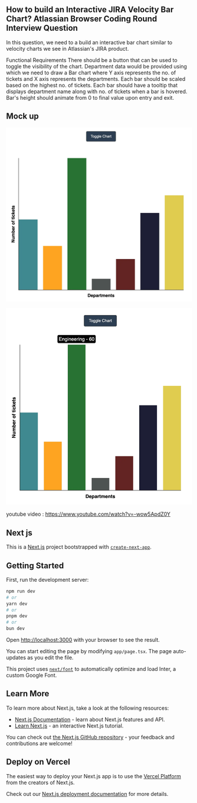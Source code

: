 ## How to build an Interactive JIRA Velocity Bar Chart? Atlassian Browser Coding Round Interview Question

In this question, we need to a build an interactive bar chart similar to velocity charts we see in Atlassian's JIRA product.

Functional Requirements
There should be a button that can be used to toggle the visibility of the chart.
Department data would be provided using which we need to draw a Bar chart where Y axis represents the no. of tickets and X axis represents the departments.
Each bar should be scaled based on the highest no. of tickets.
Each bar should have a tooltip that displays department name along with no. of tickets when a bar is hovered.
Bar's height should animate from 0 to final value upon entry and exit.

## Mock up
![image](/mockup.webp)

![image](/mockup2.webp)


youtube video : https://www.youtube.com/watch?v=-wow5ApdZ0Y



## Next js

This is a [Next.js](https://nextjs.org/) project bootstrapped with [`create-next-app`](https://github.com/vercel/next.js/tree/canary/packages/create-next-app).

## Getting Started

First, run the development server:

```bash
npm run dev
# or
yarn dev
# or
pnpm dev
# or
bun dev
```

Open [http://localhost:3000](http://localhost:3000) with your browser to see the result.

You can start editing the page by modifying `app/page.tsx`. The page auto-updates as you edit the file.

This project uses [`next/font`](https://nextjs.org/docs/basic-features/font-optimization) to automatically optimize and load Inter, a custom Google Font.

## Learn More

To learn more about Next.js, take a look at the following resources:

- [Next.js Documentation](https://nextjs.org/docs) - learn about Next.js features and API.
- [Learn Next.js](https://nextjs.org/learn) - an interactive Next.js tutorial.

You can check out [the Next.js GitHub repository](https://github.com/vercel/next.js/) - your feedback and contributions are welcome!

## Deploy on Vercel

The easiest way to deploy your Next.js app is to use the [Vercel Platform](https://vercel.com/new?utm_medium=default-template&filter=next.js&utm_source=create-next-app&utm_campaign=create-next-app-readme) from the creators of Next.js.

Check out our [Next.js deployment documentation](https://nextjs.org/docs/deployment) for more details.
